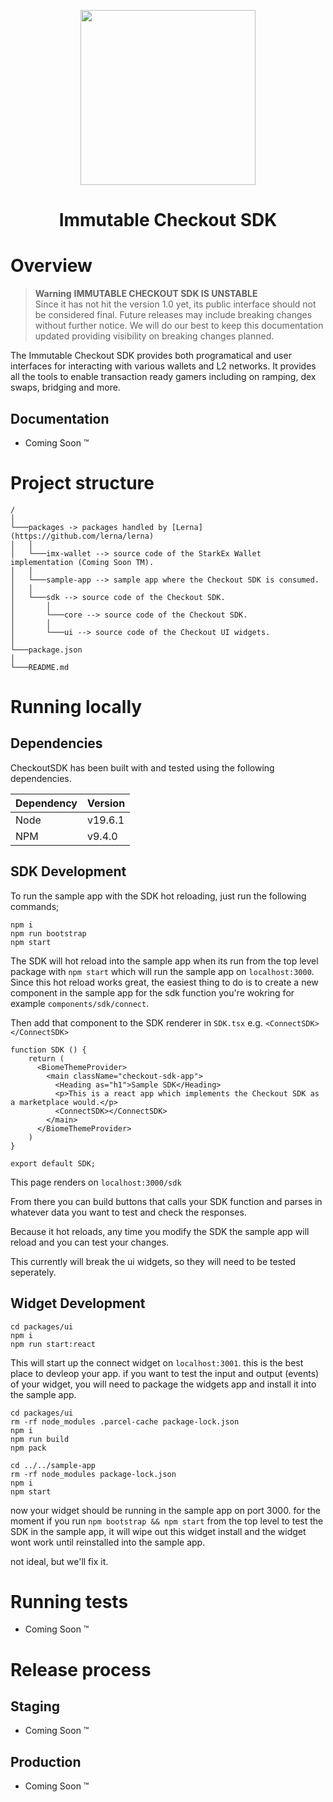 <div align="center">
  <p align="center">
    <a href="https://docs.x.immutable.com/docs">
      <img src="https://cdn.dribbble.com/users/1299339/screenshots/7133657/media/837237d447d36581ebd59ec36d30daea.gif" width="280"/>
    </a>
  </p>
  <h1>Immutable Checkout SDK</h1>
</div>

# Overview

> **Warning** **IMMUTABLE CHECKOUT SDK IS UNSTABLE** <br/>
> Since it has not hit the version 1.0 yet, its public interface should not be considered final. Future releases may include breaking changes without further notice. We will do our best to keep this documentation updated providing visibility on breaking changes planned.

The Immutable Checkout SDK provides both programatical and user interfaces for interacting with various wallets and L2 networks. It provides all the tools to enable transaction ready gamers including on ramping, dex swaps, bridging and more. 

## Documentation

- Coming Soon &trade;

# Project structure

```
/
│
└───packages -> packages handled by [Lerna](https://github.com/lerna/lerna)
│   │
│   └───imx-wallet --> source code of the StarkEx Wallet implementation (Coming Soon TM).
│   │
│   └───sample-app --> sample app where the Checkout SDK is consumed.
│   │
│   └───sdk --> source code of the Checkout SDK.
│       │
│       └───core --> source code of the Checkout SDK.
│       │
│       └───ui --> source code of the Checkout UI widgets.
│
└───package.json
│
└───README.md
```

# Running locally

## Dependencies

CheckoutSDK has been built with and tested using the following dependencies. 

| Dependency | Version |
|------------|---------|
| Node       | v19.6.1 |
| NPM        | v9.4.0  |


## SDK Development

To run the sample app with the SDK hot reloading, just run the following commands;

```
npm i
npm run bootstrap
npm start
```

The SDK will hot reload into the sample app when its run from the top level package with `npm start` which will run the sample app on `localhost:3000`. Since this hot reload works great, the easiest thing to do is to create a new component in the sample app for the sdk function you're wokring for example `components/sdk/connect`.

Then add that component to the SDK renderer in `SDK.tsx` e.g. `<ConnectSDK></ConnectSDK>`

```
function SDK () {
    return (
      <BiomeThemeProvider>
        <main className="checkout-sdk-app">
          <Heading as="h1">Sample SDK</Heading>
          <p>This is a react app which implements the Checkout SDK as a marketplace would.</p>
          <ConnectSDK></ConnectSDK>
        </main>
      </BiomeThemeProvider>
    )
}

export default SDK;
```

This page renders on `localhost:3000/sdk`

From there you can build buttons that calls your SDK function and parses in whatever data you want to test and check the responses.

Because it hot reloads, any time you modify the SDK the sample app will reload and you can test your changes.

This currently will break the ui widgets, so they will need to be tested seperately.

## Widget Development

```
cd packages/ui
npm i
npm run start:react
```

This will start up the connect widget on `localhost:3001`. this is the best place to devleop your app. if you want to test the input and output (events) of your widget, you will need to package the widgets app and install it into the sample app.

```
cd packages/ui
rm -rf node_modules .parcel-cache package-lock.json
npm i
npm run build
npm pack

cd ../../sample-app
rm -rf node_modules package-lock.json
npm i
npm start
```

now your widget should be running in the sample app on port 3000. for the moment if you run `npm bootstrap && npm start` from the top level to test the SDK in the sample app, it will wipe out this widget install and the widget wont work until reinstalled into the sample app.

not ideal, but we'll fix it.

# Running tests

- Coming Soon &trade;

# Release process

## Staging

- Coming Soon &trade;

## Production

- Coming Soon &trade;

